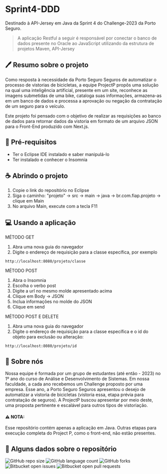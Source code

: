# Sprint4-DDD
Destinado à API-Jersey em Java da Sprint 4 do Challenge-2023 da Porto Seguro. 

> A aplicação Restful a seguir é responsável por conectar o banco de dados presente no Oracle ao JavaScript utilizando da estrutura de projetos Maven, API-Jersey 


## 🖊 Resumo sobre o projeto
Como resposta à necessidade da Porto Seguro Seguros de automatizar o processo de vistorias de bicicletas, a equipe ProjectP propôs uma solução na qual uma inteligência artificial, presente em um site, reconhece as imagens submetidas de uma bike, cataloga suas informações, armazena-as em um banco de dados e processa a aprovação ou negação da contratação de um seguro para o veículo.

Este projeto foi pensado com o objetivo de realizar as requisições ao banco de dados para retornar dados da vistoria em formato de um arquivo JSON para o Front-End produzido com Next.js.


## 📜 Pré-requisitos
- Ter o Eclipse IDE instalado e saber manipulá-lo
- Ter instalado e conhecer o Insomnia


## ☕ Abrindo o projeto
1. Copie o link do repositório no Eclipse
2. Siga o caminho: "projeto" -> src -> main -> java -> br.com.fiap.projeto -> clique em Main
3. No arquivo Main, execute com a tecla F11


## 💻 Usando a aplicação
MÉTODO GET
1. Abra uma nova guia do navegador
2. Digite o endereço de requisição para a classe específica, por exemplo
```
http://localhost:8080/projeto/classe
```

MÉTODO POST
1. Abra o Insomnia
2. Escolha o verbo post
3. Digite a url no mesmo molde apresentado acima
4. Clique em Body -> JSON
5. Inclua informações no molde do JSON
6. Clique em send


MÉTODO POST E DELETE
1. Abra uma nova guia do navegador
2. Digite o endereço de requisição para a classe específica e o id do objeto para exclusão ou alteração:
```
http://localhost:8080/projeto/id
```

## 💙 Sobre nós
Nossa equipe é formada por um grupo de estudantes (até então - 2023) no 1º ano do curso de Análise e Desenvolvimento de Sistemas.
Em nossa faculdade, a cada ano recebemos um Challenge proposto por uma empresa. Esse ano, a Porto Seguro Seguros apresentou o desejo de automatizar a vistoria de bicicletas (vistoria essa, etapa prévia para contratação de seguros). 
A ProjectP buscou apresentar por meio deste, uma proposta pertinente e escalável para outros tipos de vistoriação.

#### ⚠ NOTA:
Esse repositório contém apenas a aplicação em Java. Outras etapas para execução completa do Project P, como o front-end, não estão presentes.


## 🎲 Alguns dados sobre o repositório
![GitHub repo size](https://img.shields.io/github/repo-size/M1relly/Sprint4-DDD?style=for-the-badge)
![GitHub language count](https://img.shields.io/github/languages/count/M1relly/Sprint4-DDD?style=for-the-badge)
![GitHub forks](https://img.shields.io/github/forks/M1relly/Sprint4-DDD?style=for-the-badge)
![Bitbucket open issues](https://img.shields.io/bitbucket/issues/M1relly/Sprint4-DDD?style=for-the-badge)
![Bitbucket open pull requests](https://img.shields.io/bitbucket/pr-raw/M1relly/Sprint4-DDD?style=for-the-badge)
